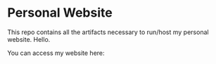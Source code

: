 # Personal Website
This repo contains all the artifacts necessary to run/host my personal website. Hello.

You can access my website here: 

